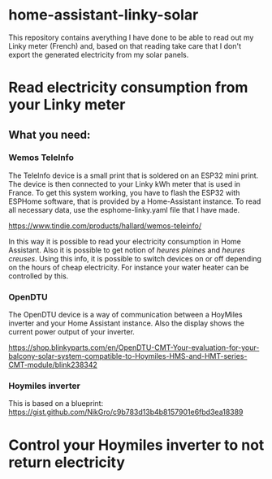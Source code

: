 # home-assistant-linky-solar
This repository contains averything I have done to be able to read out my Linky meter (French) and, based on that reading take care that I don't export the generated electricity from my solar panels.

# Read electricity consumption from your Linky meter

## What you need:

### Wemos TeleInfo

The TeleInfo device is a small print that is soldered on an ESP32 mini print. The device is then connected to your Linky kWh meter that is used in France. To get this system working, you have to flash the ESP32 with ESPHome software, that is provided by a Home-Assistant instance. To read all necessary data, use the esphome-linky.yaml file that I have made.

https://www.tindie.com/products/hallard/wemos-teleinfo/

In this way it is possible to read your electricity consumption in Home Assistant. Also it is possible to get notion of _heures_ _pleines_ 
and _heures_ _creuses_. Using this info, it is possible to switch devices on or off depending on the hours of cheap electricity. For instance your water heater can be controlled by this.

### OpenDTU

The OpenDTU device is a way of communication between a HoyMiles inverter and your Home Assistant instance. Also the display shows the current power output of your inverter.

https://shop.blinkyparts.com/en/OpenDTU-CMT-Your-evaluation-for-your-balcony-solar-system-compatible-to-Hoymiles-HMS-and-HMT-series-CMT-module/blink238342

### Hoymiles inverter

This is based on a blueprint: https://gist.github.com/NikGro/c9b783d13b4b8157901e6fbd3ea18389

# Control your Hoymiles inverter to not return electricity


